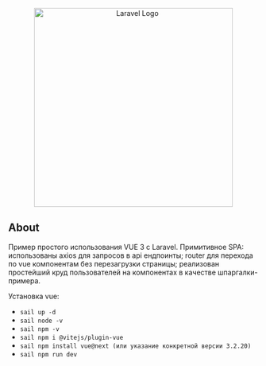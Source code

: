 <p align="center"><a href="https://laravel.com" target="_blank"><img src="https://raw.githubusercontent.com/laravel/art/master/logo-lockup/5%20SVG/2%20CMYK/1%20Full%20Color/laravel-logolockup-cmyk-red.svg" width="400" alt="Laravel Logo"></a></p>

## About

Пример простого использования VUE 3 с Laravel. Примитивное SPA: использованы axios для запросов в api ендпоинты; router для перехода по vue компонентам без перезагрузки страницы; реализован простейший круд пользователей на компонентах в качестве шпаргалки-примера.

Установка vue: 
- ```sail up -d```
- ```sail node -v```
- ```sail npm -v```
- ```sail npm i @‌vitejs/plugin-vue```
- ```sail npm install vue@next (или указание конкретной версии 3.2.20)```
- ```sail npm run dev```

